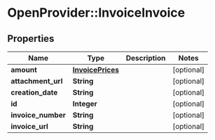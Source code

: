 # OpenProvider::InvoiceInvoice

## Properties
Name | Type | Description | Notes
------------ | ------------- | ------------- | -------------
**amount** | [**InvoicePrices**](InvoicePrices.md) |  | [optional] 
**attachment_url** | **String** |  | [optional] 
**creation_date** | **String** |  | [optional] 
**id** | **Integer** |  | [optional] 
**invoice_number** | **String** |  | [optional] 
**invoice_url** | **String** |  | [optional] 


